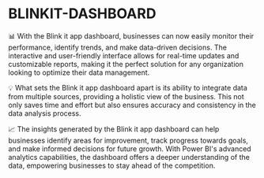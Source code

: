 # BLINKIT-DASHBOARD

📊 With the Blink it app dashboard, businesses can now easily monitor their performance, identify trends, and make data-driven decisions. The interactive and user-friendly interface allows for real-time updates and customizable reports, making it the perfect solution for any organization looking to optimize their data management. 

💡 What sets the Blink it app dashboard apart is its ability to integrate data from multiple sources, providing a holistic view of the business. This not only saves time and effort but also ensures accuracy and consistency in the data analysis process. 

📈 The insights generated by the Blink it app dashboard can help businesses identify areas for improvement, track progress towards goals, and make informed decisions for future growth. With Power BI's advanced analytics capabilities, the dashboard offers a deeper understanding of the data, empowering businesses to stay ahead of the competition. 
